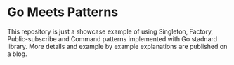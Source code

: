 # Go Meets Patterns

This repository is just a showcase example of using Singleton, Factory, Public-subscribe and Command patterns implemented with Go stadnard library.
More details and example by example explanations are published on a blog.
